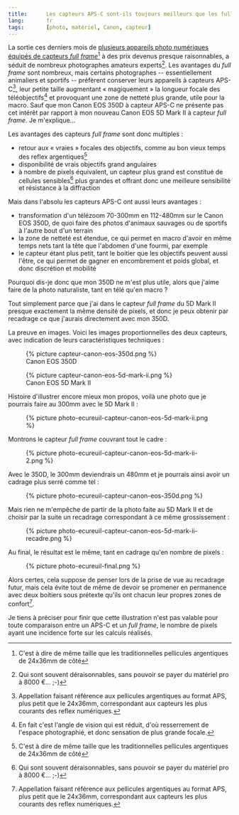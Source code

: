 ```yaml
---
title:      Les capteurs APS-C sont-ils toujours meilleurs que les full frame pour la photo animalière et de sport ?
lang:       fr
tags:       [photo, matériel, Canon, capteur]
---
```


La sortie ces derniers mois de [plusieurs appareils photo numériques équipés de capteurs *full frame*](http://www.macandphoto.com/2008/10/le-grand-match.html)[^1] à des prix devenus presque raisonnables, a séduit de nombreux photographes amateurs experts[^2]. Les avantages du *full frame* sont nombreux, mais certains photographes -- essentiellement animaliers et sportifs -- préfèrent conserver leurs appareils à capteurs APS-C[^3], leur petite taille augmentant « magiquement » la longueur focale des téléobjectifs[^4] et provoquant une zone de netteté plus grande, utile pour la macro. Sauf que mon Canon EOS 350D à capteur APS-C ne présente pas cet intérêt par rapport à mon nouveau Canon EOS 5D Mark II à capteur *full frame*. Je m'explique...


[^1]: C'est à dire de même taille que les traditionnelles pellicules argentiques de 24x36mm de côté

[^2]: Qui sont souvent déraisonnables, sans pouvoir se payer du matériel pro à 8000 €... ;-)

[^3]: Appellation faisant référence aux pellicules argentiques au format APS, plus petit que le 24x36mm, correspondant aux capteurs les plus courants des reflex numériques.

[^4]: En fait c'est l'angle de vision qui est réduit, d'où resserrement de l'espace photographié, et donc sensation de plus grande focale.

Les avantages des capteurs *full frame* sont donc multiples :

- retour aux « vraies » focales des objectifs, comme au bon vieux temps des reflex argentiques[^1]
- disponibilité de vrais objectifs grand angulaires
- à nombre de pixels équivalent, un capteur plus grand est constitué de cellules sensibles[^2] plus grandes et offrant donc une meilleure sensibilité et résistance à la diffraction

Mais dans l'absolu les capteurs APS-C ont aussi leurs avantages :

- transformation d'un télézoom 70-300mm en 112-480mm sur le Canon EOS 350D, de quoi faire des photos d'animaux sauvages ou de sportifs à l'autre bout d'un terrain
- la zone de netteté est étendue, ce qui permet en macro d'avoir en même temps nets tant la tête que l'abdomen d'une fourmi, par exemple
- le capteur étant plus petit, tant le boitier que les objectifs peuvent aussi l'être, ce qui permet de gagner en encombrement et poids global, et donc discrétion et mobilité

Pourquoi dis-je donc que mon 350D ne m'est plus utile, alors que j'aime faire de la photo naturaliste, tant en télé qu'en macro ?

Tout simplement parce que j'ai dans le capteur *full frame* du 5D Mark II presque exactement la même densité de pixels, et donc je peux obtenir par recadrage ce que j'aurais directement avec mon 350D.

La preuve en images. Voici les images proportionnelles des deux capteurs, avec indication de leurs caractéristiques techniques :

<figure>
  {% picture capteur-canon-eos-350d.png %}
  <figcaption>
  Canon EOS 350D
  </figcaption>
</figure>

<figure>
  {% picture capteur-canon-eos-5d-mark-ii.png %}
  <figcaption>
  Canon EOS 5D Mark II
  </figcaption>
</figure>


Histoire d'illustrer encore mieux mon propos, voilà une photo que je pourrais faire au 300mm avec le 5D Mark II :

<figure>
  {% picture photo-ecureuil-capteur-canon-eos-5d-mark-ii.png %}
</figure>


Montrons le capteur *full frame* couvrant tout le cadre :

<figure>
  {% picture photo-ecureuil-capteur-canon-eos-5d-mark-ii-2.png %}
</figure>


Avec le 350D, le 300mm deviendrais un 480mm et je pourrais ainsi avoir un cadrage plus serré comme tel :

<figure>
  {% picture photo-ecureuil-capteur-canon-eos-350d.png %}
</figure>


Mais rien ne m'empêche de partir de la photo faite au 5D Mark II et de choisir par la suite un recadrage correspondant à ce même grossissement :

<figure>
  {% picture photo-ecureuil-capteur-canon-eos-5d-mark-ii-recadre.png %}
</figure>


Au final, le résultat est le même, tant en cadrage qu'en nombre de pixels :

<figure>
  {% picture photo-ecureuil-final.png %}
</figure>


Alors certes, cela suppose de penser lors de la prise de vue au recadrage futur, mais cela évite tout de même de devoir se promener en permanence avec deux boitiers sous prétexte qu'ils ont chacun leur propres zones de confort[^3].

Je tiens à préciser pour finir que cette illustration n'est pas valable pour toute comparaison entre un APS-C et un *full frame*, le nombre de pixels ayant une incidence forte sur les calculs réalisés.


[^1]: Sauf que ceux qui ont déjà fait autre chose que du 24x36 savent qu'il n'y a pas de « vraie » focale, la taille de la pellicule entrant évidemment en compte.

[^2]: Appelées aussi photosites.

[^3]: Ce qui ne veut pas dire que je n'aurais pas parfois les deux sur moi, pour éviter de changer trop souvent d'objectif...
